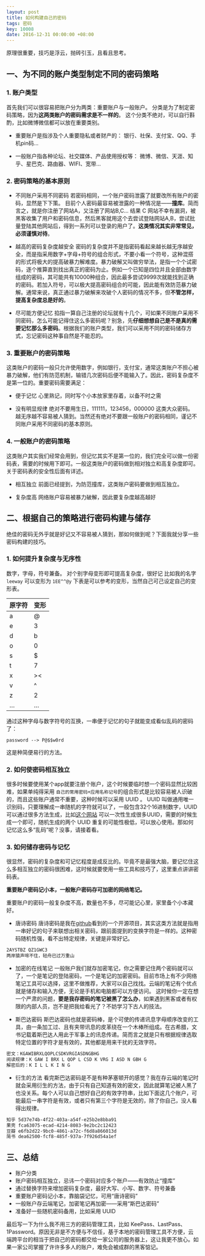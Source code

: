```yaml
---
layout: post
title: 如何构建自己的密码
tags: 密码
key: 10008
date: 2016-12-31 00:00:00 +08:00
---
```


原理很重要，技巧是浮云，抛砖引玉，且看且思考。

## 一、为不同的账户类型制定不同的密码策略

### 1. 账户类型
首先我们可以很容易把账户分为两类：重要账户与一般账户。
分类是为了制定密码策略，因为**这两类账户的密码需求是不一样的**。
这个分类不绝对，可以自行斟酌，比如微博微信都可以放在重要类别。

- 重要账户是指涉及个人重要隐私或者财产的：
银行、社保、支付宝、QQ、手机pin码...

- 一般账户指各种论坛、社交媒体、产品使用授权等：
微博、微信、天涯、知乎、星巴克、路由器、WIFI、宽带...

### 2. 密码策略的基本原则
- 不同账户采用不同密码
若密码相同，一个账户密码泄露了就要改所有账户的密码，显然是下下策。
目前个人密码最容易被泄露的一种情况是——**撞库**。简而言之，就是你注册了网站A，又注册了网站B,C... 结果 C 网站不幸有漏洞，被黑客收集了用户和密码信息，然后黑客就用这个去尝试登陆网站A,B，尝试批量登陆其他网站后，得到一系列可以登录的用户了。**这类情况其实非常常见，必须谨慎对待**。

- 越高的密码复杂度越安全
密码的复杂度并不是指密码看起来越长越无序越安全，而是指采用数字+字母+符号的组合形式，不要小看一个符号，这种混搭的形式将极大的提高破暴力解难度。暴力破解又叫做穷举法，是指一个个试密码，逐个推算直到找出真正的密码为止。例如一个已知是四位并且全部由数字组成的密码，其可能共有10000种组合，因此最多尝试9999次就能找到正确的密码。若加入符号，可以极大提高密码组合的可能，因此能有效防范暴力破解。通常来说，真正通过暴力破解来攻破个人密码的情况不多，但**不管怎样，提高复杂度总是好的**。

- 尽可能方便记忆
掐指一算自己注册的论坛就有十几个，可如果不同账户采用不同密码，怎么可能记得住这么多密码呢？别急，先**仔细想想自己是不是真的需要记忆那么多密码**。根据我们的账户类型，我们可以采用不同的密码储存方式，忘记密码这种事自然是不能忍的。

### 3. 重要账户的密码策略
这类账户的密码一般只允许使用数字，例如银行，支付宝，通常这类账户不担心被暴力破解，他们有防范机制，输错几次密码后便不能输入了。因此，密码复杂度不是第一位的。重要密码需要满足：

- 便于记忆
心里熟记，同时写个小本放家里存着，以备不时之需

- 没有明显规律
绝对不要用生日，111111，123456，000000 这类大众密码。
越无序越不容易被人猜到。当然还有绝对不要跟一般账户的密码相同，谨记不同账户采用不同密码的基本原则。

### 4. 一般账户的密码策略
这类账户其实我们经常会用到，但记忆其实不是第一位的，我们完全可以做一份密码表，需要的时候用下即可。一般这类账户的密码做到相对独立和高复杂度即可。关于密码表的安全性后面有详述。

- 相互独立
前面已经提到，为防范撞库，这类账户密码要做到相互独立。

- 复杂度高
网络账户容易被暴力破解，因此要复杂度越高越好

## 二、根据自己的策略进行密码构建与储存
绝佳的密码无外乎就是好记又不容易被人猜到，那如何做到呢？下面我就分享一些密码构建的技巧。


### 1. 如何提升复杂度与无序性
数字，字母，符号兼备。
对个别字母变形即可提高复杂度，很好记
比如我的名字 `leeway` 可以变形为 `1EE^^@y`
下表是可以参考的变形，当然自己可己设定自己的变形表。

|原字符|变形|
|-|-|
|a|@|
|e|3|
|d|b|
|o|0|
|s|$|
|t|7|
|x|\><|
|v|^|
|z|2|
|…|…|

通过这种字母与数字符号的互换，一串便于记忆的句子就能变成看似乱码的密码了：

```
password --> P@$$w0rd
```

这是种简便易行的方法。


### 2. 如何使密码相互独立
很多时候要使用某个app就要注册个账户，这个时候要临时想一个密码显然比较困难，如果单纯得采用 `自己的常用密码+应用名称记号`的组合形式是比较容易被人识破的，而且这些账户通常不重要，这种时候可以采用 UUID 。
UUID 叫做通用唯一识别码，只要理解成一串随机的字符就可以了，一般包含32个16进制数字，UUID 可以通过很多方法生成，比如[这个网站](https://www.uuidgenerator.net/) 可以一次性生成很多UUID，需要的时候生成一个即可，随机生成的两个 UUID 重复的可能性极低，可以放心使用。那如何记忆这么多“乱码”呢？没事，请接着看。


### 3. 如何储存密码与记忆
很显然，密码的复杂度和可记忆程度是成反比的。毕竟不是最强大脑，要记忆住这么多相互独立的密码很困难，这时候就要使用一些工具和技巧了，这里重点讲讲密码表。

**重要账户密码记小本，一般账户密码存可加密的网络笔记。**

重要账户的密码一般复杂度不高，数量也不多，尽可能记心里，家里备个小本藏好。

- 唐诗密码
唐诗密码是我在[github](https://github.com/fangj/mima)看到的一个开源项目，其实这类方法就是指用一串好记的句子来联想出相关密码，跟前面提到的变换字符是一样的。这种密码随机性强，看不出特定规律，关键是非常好记。

```bash
2AYSTBZ QZ1GWC3
两岸猿声啼不住，轻舟已过万重山
```

- 加密的在线笔记
一般账户我们就存加密笔记，你之需要记住两个密码就可以了，一个是笔记的登陆密码，一个是笔记的加密密码。目前市场上有不少网络笔记工具可以选择，这里不做推荐，大家可以自己找找。云端的笔记有个优点就是储存和输入方便，无论是手机和电脑都可以方便访问。
这时候你一定在想一个严肃的问题，**要是我存密码的笔记被黑了怎么办**，如果遇到黑客或者有权限的内部人员，岂不是把我给看光了？不妨学习下古人的技法。

- 斯巴达密码
斯巴达密码也就是密码棒，是个可使的传递讯息字母顺序改变的工具，由一条加工过、且有夹带讯息的皮革绕在一个木棒所组成。在古希腊，文书记载着斯巴达人用此于军事上的讯息传递。简而言之就是只有根据规律选取特定位置的字符才是有效的，其他都是用来干扰的无效字符。

```bash
密文：KGAWIBRXLQOPLCSDKVRGIASDNGBHG
阅读规律：K GAW I BRX L QOP L CSD K VRG I ASD N GBH G
解密后的：K I L L K I N G
```

- 衍生的方法
看完斯巴达密码是不是有种茅塞顿开的感觉？我在存云端的笔记时就会采用衍生的方法，由于只有自己知道有效的密文，因此就算笔记被人黑了也没关系。每个人可以自己想好自己的有效字符串，比如下面这几个账户，可能最后一串字符是有效，或者只有第三个字符是无效的，除了你自己，没人看得出规律。

```bash
知乎 5d37e74b-4f22-403a-a54f-e25b2e8bba91
果壳 fca63075-ecad-4214-8083-9e2bc2c12423
豆瓣 e6fb2d22-9bc0-4861-a72c-f6d8a866013d
简书 dea62500-fcf8-485f-937a-7f926d54a1ef
```

## 三、总结

- 账户分类
- 账户密码相互独立，忌讳一个密码对应多个账户——有效防止“撞库”
- 通过替换字符来增加密码复杂度，最好大写、小写、数字、符号兼备
- 重要账户密码记小本，靠脑袋记忆，可用“唐诗密码”
- 一般账户存云端笔记，加密笔记再加密——采用“斯巴达密码”
- 准备好一些随机密码备用，比如采用 UUID

最后写一下为什么我不用三方的密码管理工具，比如 KeePass、LastPass、1Password。原因无非是不方便与不信任，基于本地的密码管理工具不方便，云端跨平台的相当于把自己的密码都交给一家公司的服务器上，这让我更不放心。如果一家公司掌握了许许多多人的账户，难免会被成群的黑客惦记。